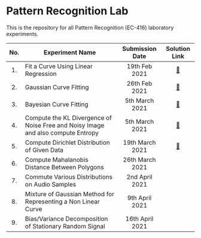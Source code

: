 # Pattern Recognition Lab

This is the repository for all Pattern Recognition (EC-416) laboratory experiments.

| No. | Experiment Name | Submission Date | Solution Link |
|:---:|-----------------|:---------------:|:-------------:|
| 1.  | Fit a Curve Using Linear Regression | 19th Feb 2021 | [📄](curve-fitting-linear-regression/curve-fitting-linear-regression.ipynb) | 
| 2.  | Gaussian Curve Fitting | 26th Feb 2021 | [📄](gaussian-curve-fitting/gaussian_curve_fitting.m) |
| 3.  | Bayesian Curve Fitting | 5th March 2021 | [📄](bayesian-curve-fitting/bayesian-curve-fitting.ipynb) | 
| 4.  | Compute the KL Divergence of Noise Free and Noisy Image and also compute Entropy | 5th March 2021 | [📄](kl-divergence-entropy/kl-divergence-images.ipynb) | 
| 5.  | Compute Dirichlet Distribution of Given Data | 19th March 2021 | [📄](dirichlet-distribution/dirichlet-distribution.ipynb) | 
| 6.  | Compute Mahalanobis Distance Between Polygons | 26th March 2021 | | 
| 7.  | Commute Various Distributions on Audio Samples | 2nd April 2021 | | 
| 8.  | Mixture of Gaussian Method for Representing a Non Linear Curve | 9th April 2021 | | 
| 9.  | Bias/Variance Decomposition of Stationary Random Signal | 16th April 2021 | | 
